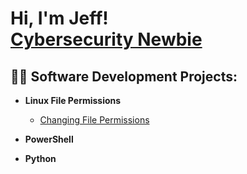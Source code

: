 <h1>Hi, I'm Jeff! <br><a href="https://www.linkedin.com/in/jd-townsend/">Cybersecurity Newbie</a> </h1>

<h2>👨‍💻 Software Development Projects:</h2>

- <b>Linux File Permissions</b>
  - [Changing File Permissions](https://github.com/JDT0wn/Linux-chgperm)

- <b>PowerShell</b>
  
- <b>Python</b>





[linkedin]: https://www.linkedin.com/in/jd-townsend/

<!--
**joshmadakor1/joshmadakor1** is a ✨ _special_ ✨ repository because its `README.md` (this file) appears on your GitHub profile.

Here are some ideas to get you started:

- 🔭 I’m currently working on ...
- 🌱 I’m currently learning ...
- 👯 I’m looking to collaborate on ...
- 🤔 I’m looking for help with ...
- 💬 Ask me about ...
- 📫 How to reach me: ...
- 😄 Pronouns: ...
- ⚡ Fun fact: ...
-->
